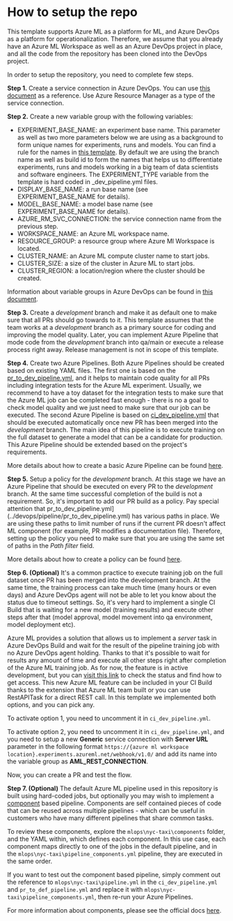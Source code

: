 # How to setup the repo

This template supports Azure ML as a platform for ML, and Azure DevOps as a platform for operationalization. Therefore, we assume that you already have an Azure ML Workspace as well as an Azure DevOps project in place, and all the code from the repository has been cloned into the DevOps project.

In order to setup the repository, you need to complete few steps.

**Step 1.** Create a service connection in Azure DevOps. You can use [this document](https://learn.microsoft.com/en-us/azure/devops/pipelines/library/service-endpoints?view=azure-devops&tabs=yaml) as a reference. Use Azure Resource Manager as a type of the service connection.

**Step 2.** Create a new variable group with the following variables:

- EXPERIMENT_BASE_NAME: an experiment base name. This parameter as well as two more parameters below we are using as a background to form unique names for experiments, runs and models. You can find a rule for the names in [this template](../devops/pipeline/templates/experiment_variables.yml). By default we are using the branch name as well as build id to form the names that helps us to differentiate experiments, runs and models working in a big team of data scientists and software engineers. The EXPERIMENT_TYPE variable from the template is hard coded in _dev_pipeline.yml files.
- DISPLAY_BASE_NAME: a run base name (see EXPERIMENT_BASE_NAME for details).
- MODEL_BASE_NAME: a model base name (see EXPERIMENT_BASE_NAME for details).
- AZURE_RM_SVC_CONNECTION: the service connection name from the previous step.
- WORKSPACE_NAME: an Azure ML workspace name.
- RESOURCE_GROUP: a resource group where Azure Ml Workspace is located.
- CLUSTER_NAME: an Azure ML compute cluster name to start jobs.
- CLUSTER_SIZE: a size of the cluster in Azure ML to start jobs.
- CLUSTER_REGION: a location/region where the cluster should be created.

Information about variable groups in Azure DevOps can be found in [this document](https://learn.microsoft.com/en-us/azure/devops/pipelines/library/variable-groups?view=azure-devops&tabs=classic).

**Step 3.** Create a *development* branch and make it as default one to make sure that all PRs should go towards to it. This template assumes that the team works at a *development* branch as a primary source for coding and improving the model quality. Later, you can implement Azure Pipeline that mode code from the *development* branch into qa/main or execute a release process right away. Release management is not in scope of this template.

**Step 4.** Create two Azure Pipelines. Both Azure Pipelines should be created based on existing YAML files. The first one is based on the [pr_to_dev_pipeline.yml](../devops/pipeline/pr_to_dev_pipeline.yml), and it helps to maintain code quality for all PRs including integration tests for the Azure ML experiment. Usually, we recommend to have a toy dataset for the integration tests to make sure that the Azure ML job can be completed fast enough - there is no a goal to check model quality and we just need to make sure that our job can be executed. The second Azure Pipeline is based on [ci_dev_pipeline.yml](../devops/pipeline/ci_dev_pipeline.yml) that should be executed automatically once new PR has been merged into the *development* branch. The main idea of this pipeline is to execute training on the full dataset to generate a model that can be a candidate for production. This Azure Pipeline should be extended based on the project's requirements. 

More details about how to create a basic Azure Pipeline can be found [here](https://learn.microsoft.com/en-us/azure/devops/pipelines/create-first-pipeline?view=azure-devops&tabs).

**Step 5.** Setup a policy for the *development* branch. At this stage we have an Azure Pipeline that should be executed on every PR to the *development* branch. At the same time successful completion of the build is not a requirement. So, it's important to add our PR build as a policy. Pay special attention that pr_to_dev_pipeline.yml](../devops/pipeline/pr_to_dev_pipeline.yml) has various paths in place. We are using these paths to limit number of runs if the current PR doesn't affect ML component (for example, PR modifies a documentation file). Therefore, setting up the policy you need to make sure that you are using the same set of paths in the *Path filter* field.

More details about how to create a policy can be found [here](https://learn.microsoft.com/en-us/azure/devops/repos/git/branch-policies?view=azure-devops&tabs=browser).

**Step 6. (Optional)** It's a common practice to execute training job on the full dataset once PR has been merged into the development branch. At the same time, the training process can take much time (many hours or even days) and Azure DevOps agent will not be able to let you know about the status due to timeout settings. So, it's very hard to implement a single CI Build that is waiting for a new model (training results) and execute other steps after that (model approval, model movement into qa environment, model deployment etc).

Azure ML provides a solution that allows us to implement a *server* task in Azure DevOps Build and wait for the result of the pipeline training job with no Azure DevOps agent holding. Thanks to that it's possible to wait for results any amount of time and execute all other steps right after completion of the Azure ML training job. As for now, the feature is in active development, but you can [visit this link](https://github.com/Azure/azure-mlops-automation) to check the status and find how to get access. This new Azure ML feature can be included in your CI Build thanks to the extension that Azure ML team built or you can use RestAPITask for a direct REST call. In this template we implemented both options, and you can pick any.

To activate option 1, you need to uncomment it in `ci_dev_pipeline.yml`.

To activate option 2, you need to uncomment it in `ci_dev_pipeline.yml`, and you need to setup a new **Generic** service connection with **Server URL** parameter in the following format `https://{azure ml workspace location}.experiments.azureml.net/webhook/v1.0/` and add its name into the variable group as **AML_REST_CONNECTION**.

Now, you can create a PR and test the flow.

**Step 7. (Optional)** The default Azure ML pipeline used in this repository is built using hard-coded jobs, but optionally you may wish to implement a [component](https://learn.microsoft.com/en-us/azure/machine-learning/concept-component) based pipeline. Components are self contained pieces of code that can be reused across multiple pipelines - which can be useful in customers who have many different pipelines that share common tasks.

To review these components, explore the `mlops\nyc-taxi\components` folder, and the YAML within, which defines each component. In this use case, each component maps directly to one of the jobs in the default pipeline, and in the `mlops\nyc-taxi\pipeline_components.yml` pipeline, they are executed in the same order.

If you want to test out the component based pipeline, simply comment out the reference to `mlops\nyc-taxi\pipeline.yml` in the `ci_dev_pipeline.yml` and `pr_to_def_pipeline.yml` and replace it with `mlops\nyc-taxi\pipeline_components.yml`, then re-run your Azure Pipelines.

For more information about components, please see the official docs [here](https://learn.microsoft.com/en-us/azure/machine-learning/concept-component).